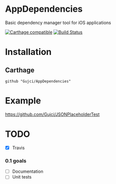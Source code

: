 # AppDependencies
Basic dependency manager tool for iOS applications

[![Carthage compatible](https://img.shields.io/badge/Carthage-compatible-4BC51D.svg?style=flat)](https://github.com/Carthage/Carthage)
[![Build Status](https://travis-ci.org/Gujci/AppDependencies.svg?branch=master)](https://travis-ci.org/Gujci/AppDependencies)

# Installation
## Carthage
```
github "Gujci/AppDependencies"
```

# Example

https://github.com/Gujci/JSONPlaceholderTest

# TODO

- [x] Travis

### 0.1 goals

- [ ] Documentation
- [ ] Unit tests
